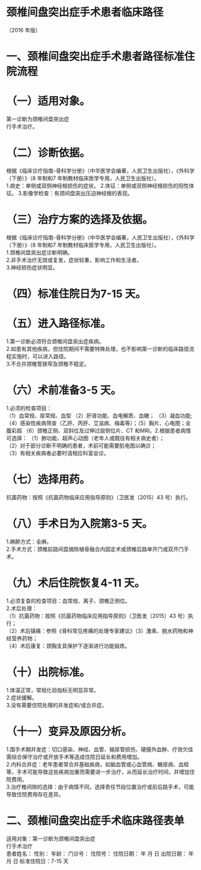 # 颈椎间盘突出症手术患者临床路径  
（2016 年版）  
# 一、颈椎间盘突出症手术患者路径标准住院流程  
# （一）适用对象。  
第一诊断为颈椎间盘突出症  
行手术治疗。  
# （二）诊断依据。  
根据《临床诊疗指南-骨科学分册》（中华医学会编著，人民卫生出版社），《外科学（下册）》（8 年制和7 年制教材临床医学专用，人民卫生出版社）。  
1.病史：单侧或双侧神经根损伤的症状。 2.体征：单侧或双侧神经根损伤的阳性体征。 3.影像学检查：有颈间盘突出压迫神经根的表现。  
# （三）治疗方案的选择及依据。  
根据《临床诊疗指南-骨科学分册》（中华医学会编著，人民卫生出版社），《外科学（下册）》（8 年制和7 年制教材临床医学专用，人民卫生出版社）。  
1.颈椎间盘突出症诊断明确。  
2.非手术治疗无效或复发，症状较重，影响工作和生活者。  
3.神经损伤症状明显。  
# （四）标准住院日为7-15 天。  
# （五）进入路径标准。  
1.第一诊断必须符合颈椎间盘突出症疾病。  
2.如患有其他疾病，但住院期间不需要特殊处理，也不影响第一诊断的临床路径流程实施时，可以进入路径。  
3.不合并颈椎管狭窄及颈椎不稳定。  
# （六）术前准备3-5 天。  
1.必须的检查项目：  
（1）血常规、尿常规、血型 （2）肝肾功能、血电解质、血糖； （3）凝血功能; （4）感染性疾病筛查（乙肝、丙肝、艾滋病、梅毒等）；（5）胸片、心电图；全腹彩超 （6）颈椎正侧、双斜位及过伸过屈侧位片、CT 和MRI。2.根据患者病情可选择： （1）肺功能、超声心动图（老年人或既往有相关病史者）；  
（2）对于部分诊断不明确的患者，术前可能需要肌电图以确诊；  
（3）有相关疾病者必要时请相应科室会诊。  
# （七）选择用药。  
抗菌药物：按照《抗菌药物临床应用指导原则》（卫医发〔2015〕43 号）执行。  
# （八）手术日为入院第3-5 天。  
1.麻醉方式：全麻。  
2.手术方式：颈椎前路间盘摘除植骨融合内固定术或颈椎后路单开门或双开门手术。  
# （九）术后住院恢复4-11 天。  
1.必须复查的检查项目：血常规、离子、颈椎正侧位。  
2.术后处理：  
（1）抗菌药物：按照《抗菌药物临床应用指导原则》（卫医发〔2015〕43 号）执行；  
（2）术后镇痛：参照《骨科常见疼痛的处理专家建议》（3）激素、脱水药物和神经营养药物；  
（4）术后康复：颈胸支具保护下逐渐进行功能锻炼。  
# （十）出院标准。  
1.体温正常，常规化验指标无明显异常。  
2.症状缓解。  
3.没有需要住院处理的并发症和/或合并症。  
# （十一）变异及原因分析。  
1.围手术期并发症：切口感染、神经、血管、输尿管损伤、硬膜外血肿、疗效欠佳需综合保守治疗或开放手术等造成住院日延长和费用增加。  
2.内科合并症：老年患者常合并基础疾病，如脑血管或心血管病、糖尿病、血栓等，手术可能导致这些疾病加重而需要进一步治疗，从而延长治疗时间，并增加住院费用。  
3.治疗椎间隙的选择：由于病情不同，选择责任节段位置治疗或前后路手术，可能导致住院费用存在差异。  
# 二、颈椎间盘突出症手术临床路径表单  
适用对象：第一诊断为颈椎间盘突出症  
行手术治疗  
患者姓名：           性别：     年龄：     门诊号：          住院号：         住院日期：      年   月   日   出院日期：      年   月  日   标准住院日：7-15 天  
